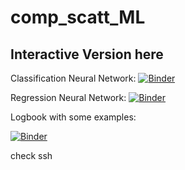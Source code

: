 # comp_scatt_ML

## Interactive Version here


Classification Neural Network: [![Binder](https://mybinder.org/badge_logo.svg)](https://mybinder.org/v2/gh/chiarabadiali/comp_scatt_ML/main?filepath=Comp_Scatt_NeuralNetwork_Classification.ipynb)

Regression Neural Network: [![Binder](https://mybinder.org/badge_logo.svg)](https://mybinder.org/v2/gh/chiarabadiali/comp_scatt_ML/main?filepath=Comp_Scatt_NeuralNetwork_Regression.ipynb)


Logbook with some examples:

[![Binder](https://mybinder.org/badge_logo.svg)](https://mybinder.org/v2/gh/chiarabadiali/comp_scatt_ML/main?filepath=Logbook.ipynb)


check ssh